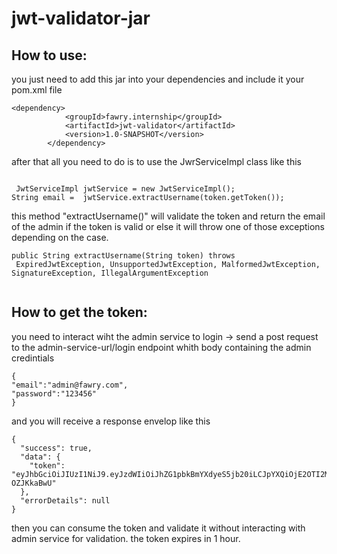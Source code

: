# jwt-validator-jar

## How to use:
you just need to add this jar into your dependencies and include it your pom.xml file 
```
<dependency>
			<groupId>fawry.internship</groupId>
			<artifactId>jwt-validator</artifactId>
			<version>1.0-SNAPSHOT</version>
		</dependency>
```

after that all you need to do is to use the JwrServiceImpl class like this

```

 JwtServiceImpl jwtService = new JwtServiceImpl();
String email =  jwtService.extractUsername(token.getToken());

```
this method "extractUsername()" will validate the token and return the email of the admin if the token is valid or else it will throw one of those exceptions depending on the case.

```
public String extractUsername(String token) throws
 ExpiredJwtException, UnsupportedJwtException, MalformedJwtException, SignatureException, IllegalArgumentException
    
```

## How to get the token:
you need to interact wiht the admin service to login -> send a post request to the admin-service-url/login endpoint 
whith body containing the admin credintials 
```
{
"email":"admin@fawry.com",
"password":"123456"
}

```

and you will receive a response envelop like this
```
{
  "success": true,
  "data": {
    "token": "eyJhbGciOiJIUzI1NiJ9.eyJzdWIiOiJhZG1pbkBmYXdyeS5jb20iLCJpYXQiOjE2OTI2Mzg3OTIsImV4cCI6MTY5MjY0MjM5Mn0.yx676UmRqQ9KYqyJmXuXhPjKzGaf5GsBg-OZJKkaBwU"
  },
  "errorDetails": null
}
```

then you can consume the token and validate it without interacting with admin service for validation.
the token expires in 1 hour.
